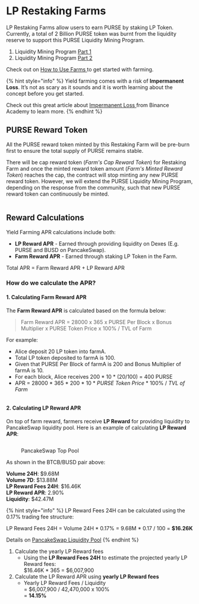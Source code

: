 # LP Restaking Farms

LP Restaking Farms allow users to earn PURSE by staking LP Token. Currently, a total of 2 Billion PURSE token was burnt from the liquidity reserve to support this PURSE Liquidity Mining Program.

1. Liquidity Mining Program [Part 1](https://medium.com/pursetoken/introducing-purse-liquidity-mining-program-bcefae120f0e)
2. Liquidity Mining Program [Part 2](https://medium.com/pursetoken/purse-liquidity-mining-program-part-2-b7d3de3bbe9f)

Check out on [How to Use Farms ](https://docs.pancakeswap.finance/products/yield-farming/how-to-use-farms)to get started with farming.

{% hint style="info" %}
Yield farming comes with a risk of **Impermanent Loss**. It’s not as scary as it sounds and it is worth learning about the concept before you get started.

Check out this great article about [Impermanent Loss ](https://academy.binance.com/en/articles/impermanent-loss-explained)from Binance Academy to learn more.
{% endhint %}

## PURSE Reward Token

All the PURSE reward token minted by this Restaking Farm will be pre-burn first to ensure the total supply of PURSE remains stable.

There will be cap reward token (_Farm's Cap Reward Token_) for Restaking Farm and once the minted reward token amount (_Farm's Minted Reward Token_) reaches the cap, the contract will stop minting any new PURSE reward token. However, we will extend the PURSE Liquidity Mining Program, depending on the response from the community, such that new PURSE reward token can continuously be minted.

<figure><img src="../../../../.gitbook/assets/Screenshot 2024-02-29 at 4.55.14 PM.png" alt=""><figcaption></figcaption></figure>

## Reward Calculations

Yield Farming APR calculations include both:

* **LP Reward APR** - Earned through providing liquidity on Dexes (E.g. PURSE and BUSD on PancakeSwap).
* **Farm Reward APR** - Earned through staking LP Token in the Farm.

Total APR = Farm Reward APR + LP Reward APR

### How do we calculate the APR?

#### 1. Calculating Farm Reward APR

The **Farm Reward APR** is calculated based on the formula below:

> Farm Reward APR = 28000 x 365 x PURSE Per Block x Bonus Multiplier x PURSE Token Price x 100% / TVL of Farm

For example:

* Alice deposit 20 LP token into farmA.
* Total LP token deposited to farmA is 100.
* Given that PURSE Per Block of farmA is 200 and Bonus Multiplier of farmA is 10.
* For each block, Alice receives 200 \* 10 \* (20/100) = 400 PURSE
* APR = 28000 \* 365 \* 200 \* 10 \* _PURSE Token Price_ \* 100% / _TVL of Farm_

<figure><img src="../../../../.gitbook/assets/Screenshot 2024-02-29 at 4.56.44 PM.png" alt=""><figcaption></figcaption></figure>

#### 2. Calculating LP Reward APR

On top of farm reward, farmers receive **LP Reward** for providing liquidity to PancakeSwap liquidity pool. Here is an example of calculating **LP Reward APR**:

<figure><img src="../../../../.gitbook/assets/PancakeSwapTopPool.png" alt=""><figcaption><p>PancakeSwap Top Pool</p></figcaption></figure>

As shown in the BTCB/BUSD pair above:

**Volume 24H**: $9.68M\
**Volume 7D**: $13.88M\
**LP Reward Fees 24H**: $16.46K\
**LP Reward APR**: 2.90%\
**Liquidity**: $42.47M

{% hint style="info" %}
LP Reward Fees 24H can be calculated using the 0.17% trading fee structure:

LP Reward Fees 24H = Volume 24H \* 0.17% = 9.68M \* 0.17 / 100 = **$16.26K**

Details on [PancakeSwap Liquidity Pool](https://docs.pancakeswap.finance/products/pancakeswap-exchange/pancakeswap-pools)
{% endhint %}

1. Calculate the yearly LP Reward fees
   * Using the **LP Reward Fees 24H** to estimate the projected yearly LP Reward fees:\
     $16.46K \* 365 = $6,007,900
2. Calculate the LP Reward APR using **yearly LP Reward fees**
   * Yearly LP Reward Fees / Liquidity\
     \= $6,007,900 / 42,470,000 x 100%\
     \= **14.15%**
